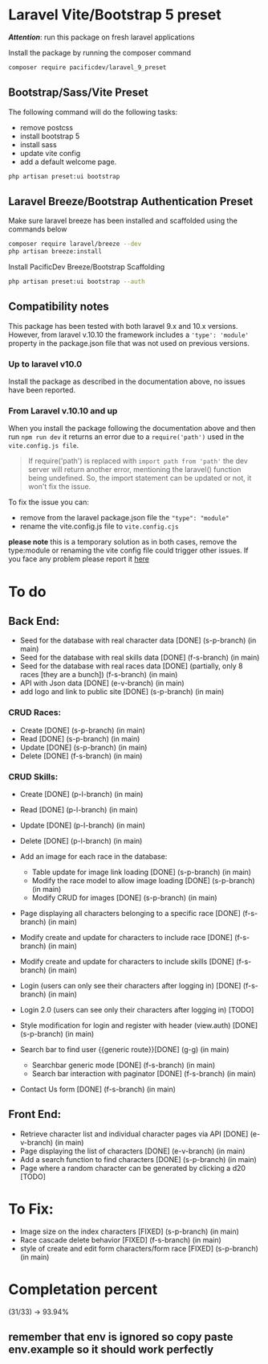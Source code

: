 # Laravel Vite/Bootstrap 5 preset

**_Attention_**: run this package on fresh laravel applications

Install the package by running the composer command

```bash
composer require pacificdev/laravel_9_preset
```

## Bootstrap/Sass/Vite Preset

The following command will do the following tasks:

-   remove postcss
-   install bootstrap 5
-   install sass
-   update vite config
-   add a default welcome page.

```bash
php artisan preset:ui bootstrap
```

## Laravel Breeze/Bootstrap Authentication Preset

Make sure laravel breeze has been installed and scaffolded using the commands below

```bash
composer require laravel/breeze --dev
php artisan breeze:install
```

Install PacificDev Breeze/Bootstrap Scaffolding

```bash
php artisan preset:ui bootstrap --auth

```

## Compatibility notes

This package has been tested with both laravel 9.x and 10.x versions.
However, from laravel v.10.10 the framework includes a `'type': 'module'` property in the package.json file that was not used on previous versions.

### Up to laravel v10.0

Install the package as described in the documentation above, no issues have been reported.

### From Laravel v.10.10 and up

When you install the package following the documentation above and then run `npm run dev` it returns an error due to a `require('path')` used in the `vite.config.js file`.

> If require('path') is replaced with `import path from 'path'` the dev server will return another error, mentioning the laravel() function being undefined. So, the import statement can be updated or not, it won't fix the issue.

To fix the issue you can:

-   remove from the laravel package.json file the `"type": "module"`
-   rename the vite.config.js file to `vite.config.cjs`

**please note** this is a temporary solution as in both cases, remove the type:module or renaming the vite config file could trigger other issues. If you face any problem please report it [here](https://github.com/fabiopacificicom/laravel-9-preset/issues)

# To do

## Back End:

- Seed for the database with real character data [DONE] (s-p-branch) (in main)
- Seed for the database with real skills data [DONE] (f-s-branch) (in main)
- Seed for the database with real races data [DONE] (partially, only 8 races [they are a bunch]) (f-s-branch) (in main)
- API with Json data [DONE] (e-v-branch) (in main)
- add logo and link to public site [DONE] (s-p-branch) (in main)

### CRUD Races:
- Create [DONE] (s-p-branch) (in main)
- Read [DONE] (s-p-branch) (in main)
- Update [DONE] (s-p-branch) (in main)
- Delete [DONE] (f-s-branch) (in main)

### CRUD Skills:
- Create [DONE] (p-l-branch) (in main)
- Read   [DONE] (p-l-branch) (in main)
- Update [DONE] (p-l-branch) (in main)
- Delete [DONE] (p-l-branch) (in main)

-   Add an image for each race in the database:

    -    Table update for image link loading [DONE] (s-p-branch) (in main)
    -    Modify the race model to allow image loading [DONE] (s-p-branch) (in main)
    -    Modify CRUD for images [DONE] (s-p-branch) (in main)

-   Page displaying all characters belonging to a specific race [DONE] (f-s-branch) (in main)
-   Modify create and update for characters to include race [DONE] (f-s-branch) (in main)
-   Modify create and update for characters to include skills [DONE] (f-s-branch) (in main)

-   Login (users can only see their characters after logging in) [DONE] (f-s-branch) (in main)
-   Login 2.0 (users can see only their characters after logging in) [TODO]
-   Style modification for login and register with header (view.auth) [DONE] (s-p-branch) (in main)

-   Search bar to find user {{generic route}}[DONE] (g-g) (in main)
    -    Searchbar generic mode [DONE] (f-s-branch) (in main)
    -    Search bar interaction with paginator [DONE] (f-s-branch) (in main)
-   Contact Us form [DONE]  (f-s-branch) (in main)

## Front End:

-   Retrieve character list and individual character pages via API [DONE] (e-v-branch) (in main)
-   Page displaying the list of characters [DONE] (e-v-branch) (in main)
-   Add a search function to find characters [DONE] (s-p-branch) (in main)
-   Page where a random character can be generated by clicking a d20 [TODO] 

# To Fix:

-   Image size on the index characters [FIXED] (s-p-branch) (in main)
-   Race cascade delete behavior [FIXED] (f-s-branch) (in main)
-   style of create and edit form characters/form race [FIXED] (s-p-branch)  (in main)

# Completation percent

(31/33) -> 93.94%

## remember that env is ignored so copy paste env.example so it should work perfectly
